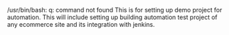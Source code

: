 /usr/bin/bash: q: command not found
This is for setting up demo project for automation. This will include setting up building automation test project of any ecommerce site and its integration with jenkins.
